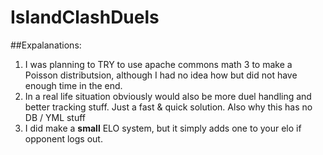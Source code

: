 # IslandClashDuels

##Expalanations:
1. I was planning to TRY to use apache commons math 3 to make a Poisson distributsion, although I had no idea how but did not have enough time in the end.
2. In a real life situation obviously would also be more duel handling and better tracking stuff. Just a fast & quick solution. Also why this has no DB / YML stuff
3. I did make a **small** ELO system, but it simply adds one to your elo if opponent logs out.
